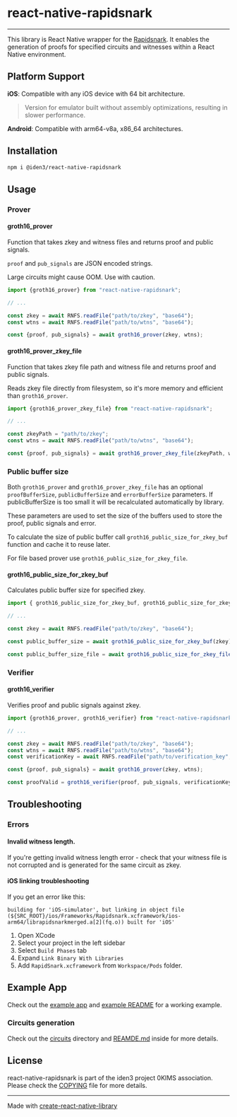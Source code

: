 # react-native-rapidsnark

---

This library is React Native wrapper for the [Rapidsnark](https://github.com/iden3/rapidsnark). It enables the
generation of proofs for specified circuits and witnesses within a React Native environment.

## Platform Support

**iOS**: Compatible with any iOS device with 64 bit architecture.
> Version for emulator built without assembly optimizations, resulting in slower performance.

**Android**: Compatible with arm64-v8a, x86_64 architectures.

## Installation

```sh
npm i @iden3/react-native-rapidsnark
```

## Usage

### Prover

#### groth16_prover

Function that takes zkey and witness files and returns proof and public signals.

`proof` and `pub_signals` are JSON encoded strings.

Large circuits might cause OOM. Use with caution.

```js
import {groth16_prover} from "react-native-rapidsnark";

// ...

const zkey = await RNFS.readFile("path/to/zkey", "base64");
const wtns = await RNFS.readFile("path/to/wtns", "base64");

const {proof, pub_signals} = await groth16_prover(zkey, wtns);
```

#### groth16_prover_zkey_file

Function that takes zkey file path and witness file and returns proof and public signals.

Reads zkey file directly from filesystem, so it's more memory and efficient than `groth16_prover`.

```js
import {groth16_prover_zkey_file} from "react-native-rapidsnark";

// ...

const zkeyPath = "path/to/zkey";
const wtns = await RNFS.readFile("path/to/wtns", "base64");

const {proof, pub_signals} = await groth16_prover_zkey_file(zkeyPath, wtns);
```

### Public buffer size

Both `groth16_prover` and `groth16_prover_zkey_file` has an optional `proofBufferSize`, `publicBufferSize` and `errorBufferSize`  parameters. If publicBufferSize is too small it will be recalculated automatically by library.

These parameters are used to set the size of the buffers used to store the proof, public signals and error.

To calculate the size of public buffer call `groth16_public_size_for_zkey_buf` function and cache it to reuse later.

For file based prover use `groth16_public_size_for_zkey_file`.

#### groth16_public_size_for_zkey_buf

Calculates public buffer size for specified zkey.

```js
import { groth16_public_size_for_zkey_buf, groth16_public_size_for_zkey_file } from "react-native-rapidsnark";

// ...

const zkey = await RNFS.readFile("path/to/zkey", "base64");

const public_buffer_size = await groth16_public_size_for_zkey_buf(zkey);

const public_buffer_size_file = await groth16_public_size_for_zkey_file("path/to/zkey");
```

### Verifier

#### groth16_verifier

Verifies proof and public signals against zkey.

```js
import {groth16_prover, groth16_verifier} from "react-native-rapidsnark";

// ...

const zkey = await RNFS.readFile("path/to/zkey", "base64");
const wtns = await RNFS.readFile("path/to/wtns", "base64");
const verificationKey = await RNFS.readFile("path/to/verification_key", "base64");

const {proof, pub_signals} = await groth16_prover(zkey, wtns);

const proofValid = groth16_verifier(proof, pub_signals, verificationKey);
```

## Troubleshooting

### Errors

#### Invalid witness length.

If you're getting invalid witness length error - check that your witness file is not corrupted and is generated for the same circuit as zkey.

#### iOS linking troubleshooting

If you get an error like this:

```
building for 'iOS-simulator', but linking in object file (${SRC_ROOT}/ios/Frameworks/Rapidsnark.xcframework/ios-arm64/librapidsnarkmerged.a[2](fq.o)) built for 'iOS'
```

1. Open XCode
2. Select your project in the left sidebar
3. Select `Build Phases` tab
4. Expand `Link Binary With Libraries`
5. Add `RapidSnark.xcframework` from `Workspace/Pods` folder.

## Example App

Check out the [example app](./example) and [example README](./example/README.md) for a working example.

### Circuits generation

Check out the [circuits](./circuits) directory and [REAMDE.md](./circuits/README.md) inside for more details.

## License

react-native-rapidsnark is part of the iden3 project 0KIMS association. Please check the [COPYING](./COPYING) file for
more details.

---

Made with [create-react-native-library](https://github.com/callstack/react-native-builder-bob)
